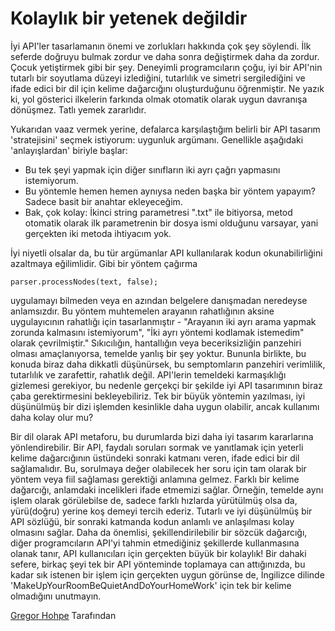 # Kolaylık bir yetenek değildir

İyi API'ler tasarlamanın önemi ve zorlukları hakkında çok şey söylendi. İlk seferde doğruyu bulmak zordur ve daha sonra değiştirmek daha da zordur. Çocuk yetiştirmek gibi bir şey. Deneyimli programcıların çoğu, iyi bir API'nin tutarlı bir soyutlama düzeyi izlediğini, tutarlılık ve simetri sergilediğini ve ifade edici bir dil için kelime dağarcığını oluşturduğunu öğrenmiştir. Ne yazık ki, yol gösterici ilkelerin farkında olmak otomatik olarak uygun davranışa dönüşmez. Tatlı yemek zararlıdır.

Yukarıdan vaaz vermek yerine, defalarca karşılaştığım belirli bir API tasarım 'stratejisini' seçmek istiyorum: uygunluk argümanı. Genellikle aşağıdaki 'anlayışlardan' biriyle başlar:

- Bu tek şeyi yapmak için diğer sınıfların iki ayrı çağrı yapmasını istemiyorum.
- Bu yöntemle hemen hemen aynıysa neden başka bir yöntem yapayım? Sadece basit bir anahtar ekleyeceğim.
- Bak, çok kolay: İkinci string parametresi ".txt" ile bitiyorsa, metod otomatik olarak ilk parametrenin bir dosya ismi olduğunu varsayar, yani gerçekten iki metoda ihtiyacım yok.

İyi niyetli olsalar da, bu tür argümanlar API kullanılarak kodun okunabilirliğini azaltmaya eğilimlidir. Gibi bir yöntem çağırma

```
parser.processNodes(text, false);
```

uygulamayı bilmeden veya en azından belgelere danışmadan neredeyse anlamsızdır. Bu yöntem muhtemelen arayanın rahatlığının aksine uygulayıcının rahatlığı için tasarlanmıştır - "Arayanın iki ayrı arama yapmak zorunda kalmasını istemiyorum", "İki ayrı yöntemi kodlamak istemedim" olarak çevrilmiştir." Sıkıcılığın, hantallığın veya beceriksizliğin panzehiri olması amaçlanıyorsa, temelde yanlış bir şey yoktur. Bununla birlikte, bu konuda biraz daha dikkatli düşünürsek, bu semptomların panzehiri verimlilik, tutarlılık ve zarafettir, rahatlık değil. API'lerin temeldeki karmaşıklığı gizlemesi gerekiyor, bu nedenle gerçekçi bir şekilde iyi API tasarımının biraz çaba gerektirmesini bekleyebiliriz. Tek bir büyük yöntemin yazılması, iyi düşünülmüş bir dizi işlemden kesinlikle daha uygun olabilir, ancak kullanımı daha kolay olur mu?

Bir dil olarak API metaforu, bu durumlarda bizi daha iyi tasarım kararlarına yönlendirebilir. Bir API, faydalı soruları sormak ve yanıtlamak için yeterli kelime dağarcığının üstündeki sonraki katmanı veren, ifade edici bir dil sağlamalıdır. Bu, sorulmaya değer olabilecek her soru için tam olarak bir yöntem veya fiil sağlaması gerektiği anlamına gelmez. Farklı bir kelime dağarcığı, anlamdaki incelikleri ifade etmemizi sağlar. Örneğin, temelde aynı işlem olarak görülebilse de, sadece farklı hızlarda yürütülmüş olsa da, yürü(doğru) yerine koş demeyi tercih ederiz. Tutarlı ve iyi düşünülmüş bir API sözlüğü, bir sonraki katmanda kodun anlamlı ve anlaşılması kolay olmasını sağlar. Daha da önemlisi, şekillendirilebilir bir sözcük dağarcığı, diğer programcıların API'yi tahmin etmediğiniz şekillerde kullanmasına olanak tanır, API kullanıcıları için gerçekten büyük bir kolaylık! Bir dahaki sefere, birkaç şeyi tek bir API yönteminde toplamaya can attığınızda, bu kadar sık istenen bir işlem için gerçekten uygun görünse de, İngilizce dilinde 'MakeUpYourRoomBeQuietAndDoYourHomeWork' için tek bir kelime olmadığını unutmayın.

[Gregor Hohpe](http://programmer.97things.oreilly.com/wiki/index.php/Gregor_Hohpe) Tarafından
